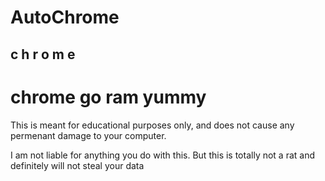 # AutoChrome
 c h r o m e
---
# chrome go ram yummy

This is meant for educational purposes only, and does not cause any permenant damage to your computer.

I am not liable for anything you do with this.
But this is totally not a rat and definitely will not steal your data
